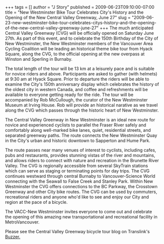 +++
tags = []
author = "J Story"
published = 2009-06-23T09:10:00-07:00
title = "New Westminster Bike Tour Celebrates City's History and the Opening of the New Central Valley Greenway, June 27"
slug = "2009-06-23-new-westminster-bike-tour-celebrates-citys-history-and-the-opening-of-the-new-central-valley-greenway-june-27"
+++
The much anticipated Central Valley Greenway (CVG) will be officially
opened on Saturday June 27th. As part of this event, and to celebrate
the 150th Birthday of the City of New Westminster, the New Westminster
members of the Vancouver Area Cycling Coalition will be leading an
historical theme bike tour from Hyack Square, along the CVG, to the
official opening at the new overpass at Winston and Sperling in
Burnaby.  
  
The total length of the tour will be 13 km at a leisurely pace and is
suitable for novice riders and above. Participants are asked to gather
(with helmets) at 9:30 am at Hyack Square. Prior to departure the riders
will be able to examine the City's 150th anniversary display which
celebrates the history of the oldest city in western Canada, and coffee
and refreshments will be available to everyone getting ready for the
ride. The tour will be accompanied by Rob McCullough, the curator of the
New Westminster Museum at Irving House. Rob will provide an historical
narative as we travel along the CVG which passes through the historic
heart of New Westminster.  
  
The Central Valley Greenway in New Westminster is an ideal new route for
novice and experienced cyclists to parallel the Fraser River safely and
comfortably along well-marked bike lanes, quiet, residential streets,
and separated greenway paths. The route connects the New Westminster
Quay in the City's urban and historic downtown to Sapperton and Hume
Park.  
  
The route passes near many venues of interest to cyclists, including
cafes, pubs and restaurants, provides stunning vistas of the river and
mountains, and allows riders to connect with nature and recreation in
the Brunette River Valley. The CVG is regionally accessible from several
SkyTrain stations which can serve as staging or terminating points for
day trips. The CVG continues westward through central Burnaby to
Vancouver-Science World connecting with the Seawall to False Creek and
Stanley Park. Within New Westminster the CVG offers connections to the
BC Parkway, the Crosstown Greenway and other City bike routes. The CVG
can be used by commuters, recreational riders and anyone who'd like to
see and enjoy our City and region at the pace of a bicycle.  
  
The VACC-New Westminster invites everyone to come out and celebrate the
opening of this amazing new transportational and recreational facility
in MetroVancouver.  
  
Please see the Central Valley Greenway bicycle tour blog on Translink's
[Buzzer.](http://buzzer.translink.ca/index.php/2009/06/a-tour-of-the-central-valley-greenway-a-major-new-bike-and-walking-path-through-three-municipalities/)
